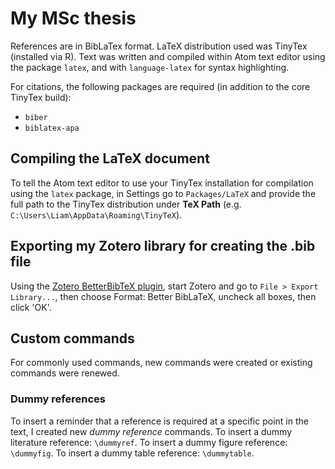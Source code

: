 # My MSc thesis

References are in BibLaTex format.
LaTeX distribution used was TinyTex (installed via R).
Text was written and compiled within Atom text editor using the package `latex`, and with `language-latex` for syntax highlighting.

For citations, the following packages are required (in addition to the core TinyTex build):
  * `biber`
  * `biblatex-apa`

## Compiling the LaTeX document

To tell the Atom text editor to use your TinyTex installation for compilation using the `latex` package, in Settings go to `Packages/LaTeX` and provide the full path to the TinyTex distribution under **TeX Path** (e.g. `C:\Users\Liam\AppData\Roaming\TinyTeX`).

## Exporting my Zotero library for creating the .bib file

Using the [Zotero BetterBibTeX plugin](https://github.com/retorquere/zotero-better-bibtex), start Zotero and go to `File > Export Library...`, then choose Format: Better BibLaTeX, uncheck all boxes, then click 'OK'.

## Custom commands

For commonly used commands, new commands were created or existing commands were renewed.

### Dummy references

To insert a reminder that a reference is required at a specific point in the text, I created new *dummy reference* commands.
To insert a dummy literature reference: `\dummyref`.
To insert a dummy figure reference: `\dummyfig`.
To insert a dummy table reference: `\dummytable`.
